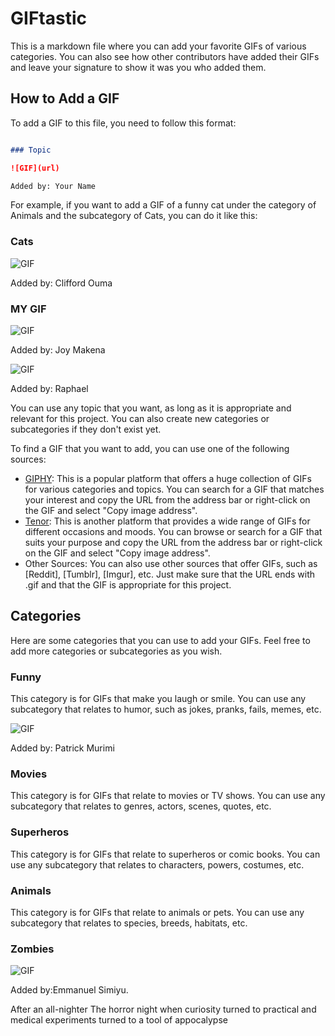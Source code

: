 # GIFtastic

This is a markdown file where you can add your favorite GIFs of various categories. You can also see how other contributors have added their GIFs and leave your signature to show it was you who added them.

## How to Add a GIF

To add a GIF to this file, you need to follow this format:

```markdown

### Topic

![GIF](url)

Added by: Your Name

```

For example, if you want to add a GIF of a funny cat under the category of Animals and the subcategory of Cats, you can do it like this:

### Cats

![GIF](https://media.giphy.com/media/ND6xkVPaj8tHO/giphy.gif)

Added by: Clifford Ouma

### MY GIF
![GIF](https://media.giphy.com/media/3o6Zt481isNVuQI1l6/giphy.gif)

Added by: Joy Makena

![GIF](https://media.giphy.com/media/7vzoQoXSIsBGwQp6bJ/giphy.gif)

Added by: Raphael 

You can use any topic that you want, as long as it is appropriate and relevant for this project. You can also create new categories or subcategories if they don't exist yet.

To find a GIF that you want to add, you can use one of the following sources:

- [GIPHY](https://giphy.com/): This is a popular platform that offers a huge collection of GIFs for various categories and topics. You can search for a GIF that matches your interest and copy the URL from the address bar or right-click on the GIF and select "Copy image address".
- [Tenor](https://tenor.com/search/tenor-gifs): This is another platform that provides a wide range of GIFs for different occasions and moods. You can browse or search for a GIF that suits your purpose and copy the URL from the address bar or right-click on the GIF and select "Copy image address".
- Other Sources: You can also use other sources that offer GIFs, such as [Reddit], [Tumblr], [Imgur], etc. Just make sure that the URL ends with .gif and that the GIF is appropriate for this project.

## Categories

Here are some categories that you can use to add your GIFs. Feel free to add more categories or subcategories as you wish.

### Funny

This category is for GIFs that make you laugh or smile. You can use any subcategory that relates to humor, such as jokes, pranks, fails, memes, etc.

![GIF](https://media.giphy.com/media/7PXmRK6LV9uoAmyGDs/giphy-downsized-large.gif)

Added by: Patrick Murimi

### Movies

This category is for GIFs that relate to movies or TV shows. You can use any subcategory that relates to genres, actors, scenes, quotes, etc.

### Superheros

This category is for GIFs that relate to superheros or comic books. You can use any subcategory that relates to characters, powers, costumes, etc.

### Animals

This category is for GIFs that relate to animals or pets. You can use any subcategory that relates to species, breeds, habitats, etc.

### Zombies

![GIF](https://media.giphy.com/media/bEjHJF3xGpHkL0204W/giphy.gif)

 Added by:Emmanuel Simiyu.

After an all-nighter
The horror night when curiosity turned to practical and medical experiments turned to a tool of appocalypse

